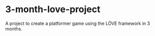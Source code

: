 # 3-month-love-project

A project to create a platformer game using the LÖVE framework in 3 months.
